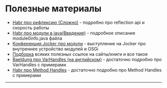 # Полезные материалы
* [Habr про рефлексию (Сложно)](https://habr.com/ru/articles/758664/) - подробно про reflection api и скорость работы
* [Habr про модули в java(Введение)](https://habr.com/ru/articles/499872/) - подробное описание module0info.java файла
* [Конференция Jocker про модули](https://www.youtube.com/watch?v=E3A6Z02TIjg) - выступление на Jocker про внутреннее устройство модулей и OSGi
* [Подборка](https://blog.tutortop.ru/java-podborka-poleznyh-resursov-dlya-nachinayushhih/?cid=1694643835604301776) всяких полезных ссылок на сайты/книги и все такое
* [Baeldung про VarHandles (на английском)](https://www.baeldung.com/java-variable-handles) - достаточно подробно про VarHandles с примерами
* [Habr про Method Handles](https://habr.com/ru/companies/haulmont/articles/431922/) - достаточно подробно про Method Handles с примерами
*********
